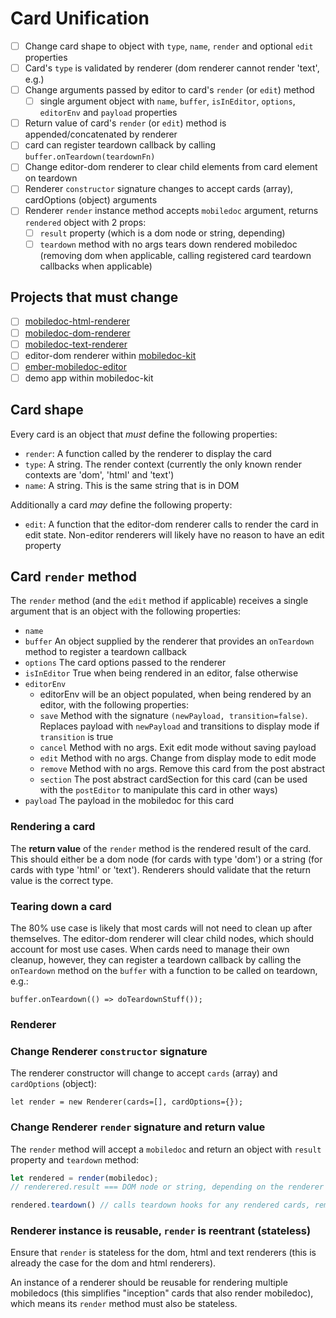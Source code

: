 # Card Unification

  * [ ] Change card shape to object with `type`, `name`, `render` and optional `edit` properties
  * [ ] Card's `type` is validated by renderer (dom renderer cannot render 'text', e.g.)
  * [ ] Change arguments passed by editor to card's `render` (or `edit`) method
    * [ ] single argument object with `name`, `buffer`, `isInEditor`, `options`, `editorEnv` and `payload` properties
  * [ ] Return value of card's `render` (or `edit`) method is appended/concatenated by renderer
  * [ ] card can register teardown callback by calling `buffer.onTeardown(teardownFn)`
  * [ ] Change editor-dom renderer to clear child elements from card element on teardown
  * [ ] Renderer `constructor` signature changes to accept cards (array), cardOptions (object) arguments
  * [ ] Renderer `render` instance method accepts `mobiledoc` argument, returns `rendered` object with 2 props:
    * [ ] `result` property (which is a dom node or string, depending)
    * [ ] `teardown` method with no args tears down rendered mobiledoc (removing dom when applicable, calling registered card teardown callbacks when applicable)

## Projects that must change

 * [ ] [mobiledoc-html-renderer](https://github.com/bustlelabs/mobiledoc-html-renderer)
 * [ ] [mobiledoc-dom-renderer](https://github.com/bustlelabs/mobiledoc-dom-renderer)
 * [ ] [mobiledoc-text-renderer](https://github.com/bustlelabs/mobiledoc-text-renderer)
 * [ ] editor-dom renderer within [mobiledoc-kit](https://github.com/bustlelabs/mobiledoc-kit)
 * [ ] [ember-mobiledoc-editor](https://github.com/bustlelabs/ember-mobiledoc-editor)
 * [ ] demo app within mobiledoc-kit

## Card shape

Every card is an object that *must* define the following properties:
 * `render`: A function called by the renderer to display the card
 * `type`: A string. The render context (currently the only known render contexts are 'dom', 'html' and 'text')
 * `name`: A string. This is the same string that is in DOM

Additionally a card *may* define the following property:

 * `edit`: A function that the editor-dom renderer calls to render the card in edit state. Non-editor renderers will likely have no reason to have an edit property

## Card `render` method

The `render` method (and the `edit` method if applicable) receives a single argument that is an object with the following properties:

  * `name`
  * `buffer` An object supplied by the renderer that provides an `onTeardown` method to register a teardown callback
  * `options` The card options passed to the renderer
  * `isInEditor` True when being rendered in an editor, false otherwise
  * `editorEnv`
    * editorEnv will be an object populated, when being rendered by an editor, with the following properties:
    * `save` Method with the signature `(newPayload, transition=false)`. Replaces payload with `newPayload` and transitions to display mode if `transition` is true
    * `cancel` Method with no args. Exit edit mode without saving payload
    * `edit` Method with no args. Change from display mode to edit mode
    * `remove` Method with no args. Remove this card from the post abstract
    * `section` The post abstract cardSection for this card (can be used with the `postEditor` to manipulate this card in other ways)
  * `payload` The payload in the mobiledoc for this card

### Rendering a card

The **return value** of the `render` method is the rendered result of the card. This should either be a dom node (for cards with type 'dom') or a string (for cards with type 'html' or 'text'). Renderers should validate that the return value is the correct type.

### Tearing down a card

The 80% use case is likely that most cards will not need to clean up after themselves. The editor-dom renderer will clear child nodes, which should account for most use cases.
When cards need to manage their own cleanup, however, they can register a teardown callback by calling the `onTeardown` method on the `buffer` with a function to be called on teardown, e.g.:

```
buffer.onTeardown(() => doTeardownStuff());
```

### Renderer

### Change Renderer `constructor` signature

The renderer constructor will change to accept `cards` (array) and `cardOptions` (object):
```
let render = new Renderer(cards=[], cardOptions={});
```

### Change Renderer `render` signature and return value

The `render` method will accept a `mobiledoc` and return an object with `result` property and `teardown` method:

```javascript
let rendered = render(mobiledoc);
// renderered.result === DOM node or string, depending on the renderer

rendered.teardown() // calls teardown hooks for any rendered cards, removes the rendered.result if it is attached
```

### Renderer instance is reusable, `render` is reentrant (stateless)

Ensure that `render` is stateless for the dom, html and text renderers (this is already the case for the dom and html renderers).

An instance of a renderer should be reusable for rendering multiple mobiledocs (this simplifies "inception" cards that also render mobiledoc), which means its `render` method must also be stateless.

